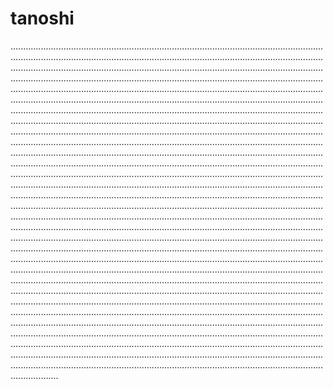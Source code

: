 # tanoshi
.......................................................................................................................................................................................................................................................................................................................................................................................................................................................................................................................................................................................................................................................................................................................................................................................................................................................................................................................................................................................................................................................................................................................................................................................................................................................................................................................................................................................................................................................................................................................................................................................................................................................................................................................................................................................................................................................................................................................................................................................................................................................................................................................................................................................................................................................................................................................................................................................................................................................................................................................................................................................................................................................................................................................................................................................................................................................................................................................................................................................................................................................................................................................................................................................................................................................................................................................................................................................................................................................................................................................................................................................................................................................................................................................................................................................................................................................................................................................................................................................................................